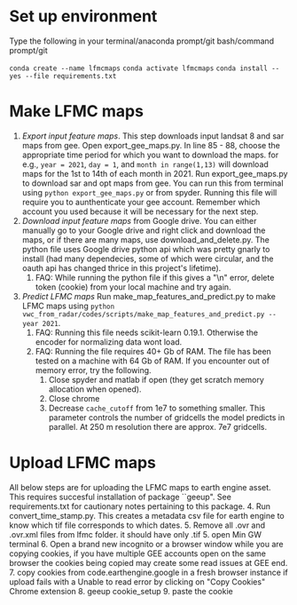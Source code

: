 # Set up environment
Type the following in your terminal/anaconda prompt/git bash/command prompt/git

`conda create --name lfmcmaps`
`conda activate lfmcmaps`
`conda install --yes --file requirements.txt`

# Make LFMC maps

1. *Export input feature maps*. This step downloads input landsat 8 and sar maps from gee. Open export_gee_maps.py. In line 85 - 88, choose the appropriate time period for which you want to download the maps. for e.g., `year = 2021`, `day = 1`, and `month in range(1,13)` will download maps for the 1st to 14th of each month in 2021. Run export_gee_maps.py to download sar and opt maps from gee. You can run this from terminal using `python export_gee_maps.py` or from spyder. Running this file will require you to aunthenticate your gee account. Remember which account you used because it will be necessary for the next step.
2. *Download input feature maps* from Google drive. You can either manually go to your Google drive and right click and download the maps, or if there are many maps, use download_and_delete.py. The python file uses Google drive python api which was pretty gnarly to install (had many dependecies, some of which were circular, and the oauth api has changed thrice in this project's lifetime). 
	1. FAQ: While running the python file if this gives a "\n" error, delete token (cookie) from your local machine and try again.
3. *Predict LFMC maps* Run make_map_features_and_predict.py to make LFMC maps using `python vwc_from_radar/codes/scripts/make_map_features_and_predict.py --year 2021`. 
	1. FAQ: Running this file needs scikit-learn 0.19.1. Otherwise the encoder for normalizing data wont load. 
	2. FAQ: Running the file requires 40+ Gb of RAM. The file has been tested on a machine with 64 Gb of RAM. If you encounter out of memory error, try the following.
		1. Close spyder and matlab if open (they get scratch memory allocation when opened). 
		1. Close chrome
		1. Decrease `cache_cutoff` from 1e7 to something smaller. This parameter controls the number of gridcells the model predicts in parallel. At 250 m resolution there are approx. 7e7 gridcells. 		

# Upload LFMC maps
All below steps are for uploading the LFMC maps to earth engine asset. This requires succesful installation of package ``geeup". See requirements.txt for cautionary notes pertaining to this package.
4. Run convert_time_stamp.py. This creates a metadata csv file for earth engine to know which tif file corresponds to which dates.
5. Remove all .ovr and .ovr.xml files from lfmc folder. it should have only .tif
5. open Min GW terminal
6. Open a brand new incognito or a browser window while you are copying cookies, if you have multiple GEE accounts open on the same browser the cookies being copied may create some read issues at GEE end.
7. copy cookies from code.earthengine.google in a fresh browser instance if upload fails with a Unable to read error by clicking on "Copy Cookies" Chrome extension
8. geeup cookie_setup
9. paste the cookie